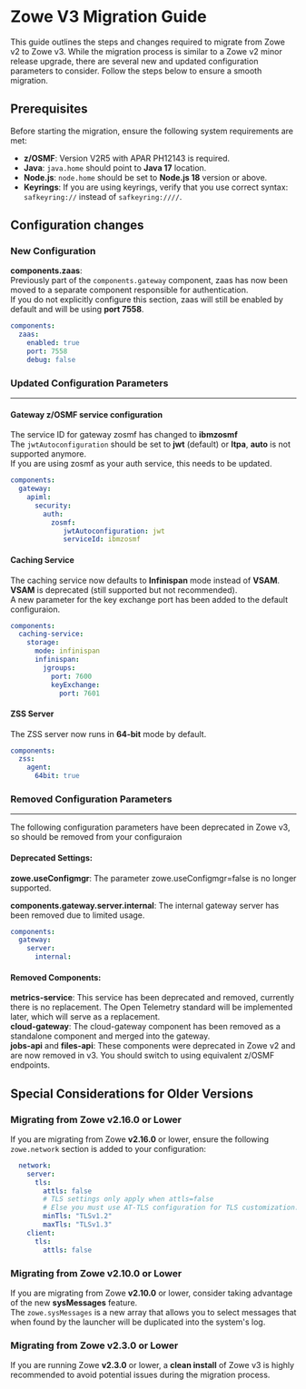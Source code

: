 # Zowe V3 Migration Guide

This guide outlines the steps and changes required to migrate from Zowe v2 to Zowe v3. While the migration process is similar to a Zowe v2 minor release upgrade, there are several new and updated configuration parameters to consider. Follow the steps below to ensure a smooth migration.


## Prerequisites

Before starting the migration, ensure the following system requirements are met:

- **z/OSMF**: Version V2R5 with APAR PH12143 is required.
- **Java**: `java.home` should point to **Java 17** location.
- **Node.js**: `node.home` should be set to **Node.js 18** version or above.
- **Keyrings**: If you are using keyrings, verify that you use correct syntax: `safkeyring://` instead of `safkeyring:////`.



## Configuration changes

### New Configuration

**components.zaas**:  
  Previously part of the `components.gateway` component, zaas has now been moved to a separate component responsible for authentication.  
  If you do not explicitly configure this section, zaas will still be enabled by default and will be using **port 7558**.

```yaml
components:
  zaas:
    enabled: true
    port: 7558
    debug: false
```

### Updated Configuration Parameters
---

#### Gateway z/OSMF service configuration

The service ID for gateway zosmf has changed to **ibmzosmf** <br>
The `jwtAutoconfiguration` should be set to **jwt** (default) or **ltpa**, **auto** is not supported anymore.<br>
If you are using zosmf as your auth service, this needs to be updated.

```yaml
components:
  gateway:
    apiml:
      security:
        auth:
          zosmf:
             jwtAutoconfiguration: jwt
             serviceId: ibmzosmf
```

#### Caching Service

The caching service now defaults to **Infinispan** mode instead of **VSAM**.<br>
**VSAM** is deprecated (still supported but not recommended).<br>
A new parameter for the key exchange port has been added to the default configuraion.

```yaml
components:
  caching-service:
    storage:
      mode: infinispan
      infinispan:
        jgroups:
          port: 7600
          keyExchange:
            port: 7601
```
#### ZSS Server

The ZSS server now runs in **64-bit** mode by default.

```yaml
components:
  zss:
    agent:
      64bit: true
```

### Removed Configuration Parameters
---
The following configuration parameters have been deprecated in Zowe v3, so should be removed from your configuraion

#### Deprecated Settings:

**zowe.useConfigmgr**: The parameter zowe.useConfigmgr=false is no longer supported.

**components.gateway.server.internal**: The internal gateway server has been removed due to limited usage.

```yaml
components:
  gateway:
    server:
      internal:
```

#### Removed Components:

**metrics-service**: This service has been deprecated and removed, currently there is no replacement. The Open Telemetry standard will be implemented later, which will serve as a replacement.<br>
**cloud-gateway**: The cloud-gateway component has been removed as a standalone component and merged into the gateway.<br>
**jobs-api** and **files-api**: These components were deprecated in Zowe v2 and are now removed in v3. You should switch to using equivalent z/OSMF endpoints.



## Special Considerations for Older Versions

### Migrating from Zowe v2.16.0 or Lower

If you are migrating from Zowe **v2.16.0** or lower, ensure the following `zowe.network` section is added to your configuration:

```yaml
  network:
    server:
      tls:
        attls: false
        # TLS settings only apply when attls=false
        # Else you must use AT-TLS configuration for TLS customization.
        minTls: "TLSv1.2"
        maxTls: "TLSv1.3"
    client:
      tls:
        attls: false
```

### Migrating from Zowe v2.10.0 or Lower

If you are migrating from Zowe **v2.10.0** or lower, consider taking advantage of the new **sysMessages** feature.<br>
The `zowe.sysMessages` is a new array that allows you to select messages that when found by the launcher will be duplicated into the system's log.

### Migrating from Zowe v2.3.0 or Lower

If you are running Zowe **v2.3.0** or lower, a **clean install** of Zowe v3 is highly recommended to avoid potential issues during the migration process.